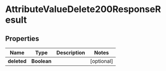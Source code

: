 

# AttributeValueDelete200ResponseResult


## Properties

Name | Type | Description | Notes
------------ | ------------- | ------------- | -------------
**deleted** | **Boolean** |  |  [optional]



